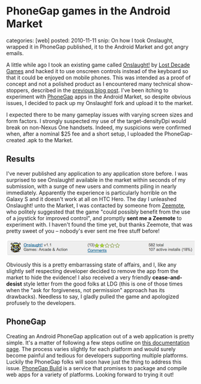 PhoneGap games in the Android Market
====================================
categories: [web]
posted: 2010-11-11
snip: On how I took Onslaught, wrapped it in PhoneGap published, it to the Android
  Market and got angry emails.



A little while ago I took an existing game called [Onslaught!][] by
[Lost Decade Games][] and hacked it to use onscreen controls instead of
the keyboard so that it could be enjoyed on mobile phones. This was
intended as a proof of concept and not a polished product as I
encountered many technical show-stoppers, described in the 
[previous blog post][]. I've been itching to experiment with [PhoneGap][] apps
in the Android Market, so despite obvious issues, I decided to pack up my
Onslaught! fork and upload it to the market. 

I expected there to be many gameplay issues with varying screen sizes
and form factors. I strongly suspected my use of the target-densityDpi
would break on non-Nexus One handsets. Indeed, my suspicions were
confirmed when, after a nominal $25 fee and a short setup, I uploaded
the PhoneGap-created .apk to the Market.

## Results

I've never published any application to any application store before. I
was surprised to see Onslaught! available in the market within seconds
of my submission, with a surge of new users and comments piling in
nearly immediately. Apparently the experience is particularly horrible
on the Galaxy S and it doesn't work at all on HTC Hero. The day I
unleashed Onslaught! unto the Market, I was contacted by someone from
[Zeemote][], who politely suggested that the game "could possibly
benefit from the use of a joystick for improved control", and promptly
**sent me a Zeemote** to experiment with. I haven't found the time yet,
but thanks Zeemote, that was pretty sweet of you – nobody's ever sent me
free stuff before! 

![image][] 

Obviously this is a pretty embarrassing state of affairs, and I, like
any slightly self respecting developer decided to remove the app from
the market to hide the evidence! I also received a very friendly
**cease-and-desist** style letter from the good folks at LDG (this is
one of those times when the "ask for forgiveness, not permission"
approach has its drawbacks). Needless to say, I gladly pulled the game
and apologized profusely to the developers.

## PhoneGap

Creating an Android PhoneGap application out of a web application is
pretty simple. It's a matter of following a few steps outline on 
[this documentation page][]. The process varies slightly for each platform and
would surely become painful and tedious for developers supporting
multiple platforms. Luckily the PhoneGap folks will soon have just the
thing to address this issue. [PhoneGap Build][] is a service that
promises to package and compile web apps for a variety of platforms.
Looking forward to trying it out!

  [Onslaught!]: http://lostdecadegamesapp.appspot.com/
  [Lost Decade Games]: http://blog.lostdecadegames.com/
  [previous blog post]: /mobile-html-games/
  [PhoneGap]: http://www.phonegap.com/
  [Zeemote]: http://zeemote.com/
  [image]: stats.png
  [this documentation page]: http://wiki.phonegap.com/w/page/16494774/Getting-started-with-Android-PhoneGap-in-Eclipse
  [PhoneGap Build]: http://build.phonegap.com/start

